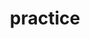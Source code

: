 ---
title: practice
image: action-active-activity-1543932.jpg
source: Craig Adderley, pexels.com
---
